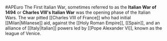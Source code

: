 #APEuro 
The First Italian War, sometimes referred to as the **Italian War of 1494** or **Charles VIII's Italian War** was the opening phase of the Italian Wars. The war pitted [[Charles VIII of France]] who had initial [[Milan|Milanese]] aid, against the [[Holy Roman Empire]], [[Spain]], and an alliance of [[Italy|Italian]] powers led by [[Pope Alexander VI]], known as the league of Venice.